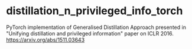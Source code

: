 # distillation_n_privileged_info_torch
PyTorch implementation of Generalised Distillation Approach presented in "Unifying distillation and privileged information" paper on ICLR 2016.
https://arxiv.org/abs/1511.03643
